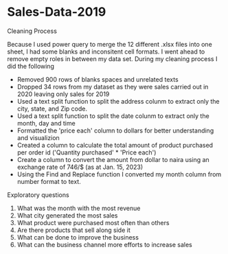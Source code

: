 # Sales-Data-2019


Cleaning Process

Because I used power query to merge the 12 different .xlsx files into one sheet, I had some blanks and inconsitent cell formats. I went 
ahead to remove empty roles in between my data set. During my cleaning process I did the following
- Removed 900 rows of blanks spaces and unrelated texts
- Dropped 34 rows from my dataset as they were sales carried out in 2020 leaving only sales for 2019
- Used a text split function to split the address colunm to extract only the city, state, and Zip code.
- Used a text split function to split the date colunm to extract only the month, day and time
- Formatted the 'price each' column to dollars for better understanding and visualizion
- Created a column to calculate the total amount of product purchased per order id ('Quantity purchased' * 'Price each')
- Create a column to convert the amount from dollar to naira using an exchange rate of 746/$ (as at Jan. 15, 2023)
- Using the Find and Replace function I converted my month column from number format to text.

Exploratory questions
1. What was the month with the most revenue
2. What city generated the most sales
3. What product were purchased most often than others
4. Are there products that sell along side it
5. What can be done to improve the business
6. What can the business channel more efforts to increase sales
